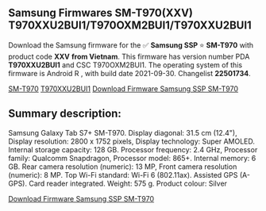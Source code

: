 <h2>Samsung Firmwares SM-T970(XXV) T970XXU2BUI1/T970OXM2BUI1/T970XXU2BUI1</h2>
Download the Samsung firmware for the ✅ <strong>Samsung SSP </strong> ⭐ <strong>SM-T970</strong> with product code <strong>XXV</strong> <strong> from Vietnam</strong>. This firmware has version number PDA <strong>T970XXU2BUI1</strong> and CSC T970OXM2BUI1. The operating system of this firmware is Android R , with build date 2021-09-30. Changelist <strong>22501734</strong>.


[SM-T970](https://samfirm.shop/samsung/model/SM-T970)
[T970XXU2BUI1](https://samfirm.shop/samsung/pda/T970XXU2BUI1)
[Download Firmware Samsung SSP SM-T970](https://samfirm.shop/samsung/firmware/461818)
<h2>Summary description:</h2>
<p>Samsung Galaxy Tab S7+ SM-T970. Display diagonal: 31.5 cm (12.4"), Display resolution: 2800 x 1752 pixels, Display technology: Super AMOLED. Internal storage capacity: 128 GB. Processor frequency: 2.4 GHz, Processor family: Qualcomm Snapdragon, Processor model: 865+. Internal memory: 6 GB. Rear camera resolution (numeric): 13 MP, Front camera resolution (numeric): 8 MP. Top Wi-Fi standard: Wi-Fi 6 (802.11ax). Assisted GPS (A-GPS). Card reader integrated. Weight: 575 g. Product colour: Silver</p>


[Download Firmware Samsung SSP SM-T970](https://samfirm.shop/samsung/firmware/461818)
